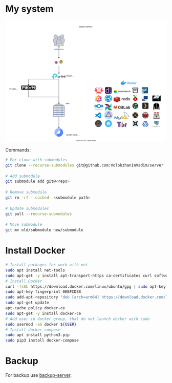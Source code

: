 # My system
![system.svg](./img/system.svg)

Commands:

```bash
# For clone with submodules
git clone --recurse-submodules git@github.com:VolokzhaninVadim/server

# Add submodule
git submodule add git@<repo>

# Remove submodule
git rm -rf --cached  <submodule path>

# Update submodules
git pull --recurse-submodules

# Move submodule
git mv old/submodule new/submodule
```
# Install Docker
```bash
# Install packages for work with net
sudo apt install net-tools
sudo apt-get -y install apt-transport-https ca-certificates curl software-properties-common
# Install Docker
curl -fsSL https://download.docker.com/linux/ubuntu/gpg | sudo apt-key add -
sudo apt-key fingerprint 0EBFCD88
sudo add-apt-repository "deb [arch=arm64] https://download.docker.com/linux/ubuntu $(lsb_release -cs) stable"
sudo apt-get update
apt-cache policy docker-ce
sudo apt-get -y install docker-ce
# Add user in docker group, that do not launch docker with sudo
sudo usermod -aG docker ${USER}
# Install docker-compose
sudo apt install python3-pip
sudo pip3 install docker-compose
```
# Backup
For backup use [backup-server](https://github.com/VolokzhaninVadim/duplicati).